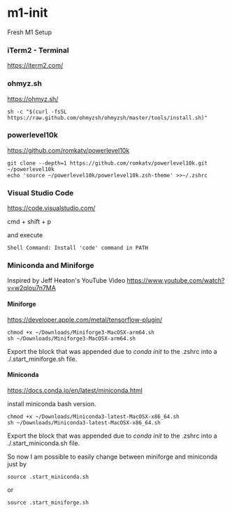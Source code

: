 # m1-init

Fresh M1 Setup

### iTerm2 - Terminal

https://iterm2.com/

### ohmyz.sh

https://ohmyz.sh/

```
sh -c "$(curl -fsSL https://raw.github.com/ohmyzsh/ohmyzsh/master/tools/install.sh)"
```

### powerlevel10k

https://github.com/romkatv/powerlevel10k

```
git clone --depth=1 https://github.com/romkatv/powerlevel10k.git ~/powerlevel10k
echo 'source ~/powerlevel10k/powerlevel10k.zsh-theme' >>~/.zshrc
```

### Visual Studio Code

https://code.visualstudio.com/

cmd + shift + p 

and execute 

```
Shell Command: Install 'code' command in PATH
```

### Miniconda and Miniforge

Inspired by Jeff Heaton's YouTube Video https://www.youtube.com/watch?v=w2qlou7n7MA

#### Miniforge

https://developer.apple.com/metal/tensorflow-plugin/

```
chmod +x ~/Downloads/Miniforge3-MacOSX-arm64.sh
sh ~/Downloads/Miniforge3-MacOSX-arm64.sh
```

Export the block that was appended due to _conda init_ to the .zshrc into a ./.start_miniforge.sh file.

#### Miniconda

https://docs.conda.io/en/latest/miniconda.html

install miniconda bash version.

```
chmod +x ~/Downloads/Miniconda3-latest-MacOSX-x86_64.sh
sh ~/Downloads/Miniconda3-latest-MacOSX-x86_64.sh
```

Export the block that was appended due to _conda init_ to the .zshrc into a ./.start_miniconda.sh file.

So now I am possible to easily change between miniforge and miniconda just by 

```
source .start_miniconda.sh
```

or

```
source .start_miniforge.sh
```
